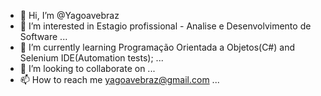 - 👋 Hi, I’m @Yagoavebraz
- 👀 I’m interested in Estagio profissional - Analise e Desenvolvimento de Software ...
- 🌱 I’m currently learning Programação Orientada a Objetos(C#) and Selenium IDE(Automation tests); ...
- 💞️ I’m looking to collaborate on  ...
- 📫 How to reach me yagoavebraz@gmail.com ...

<!---
Yagoavebraz/Yagoavebraz is a ✨ special ✨ repository because its `README.md` (this file) appears on your GitHub profile.
You can click the Preview link to take a look at your changes.
--->
